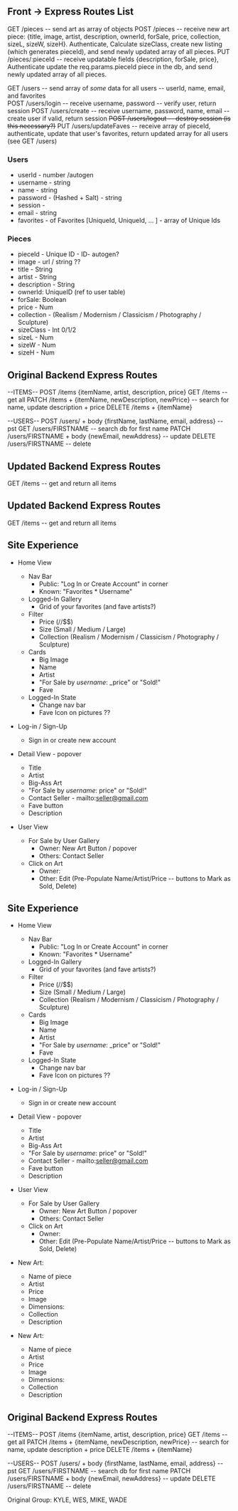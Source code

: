 ## Front -> Express Routes List
GET /pieces -- send art as array of objects
POST /pieces -- receive new art piece: {title, image, artist, description, ownerId, forSale, price, collection, sizeL, sizeW, sizeH}. Authenticate, Calculate sizeClass, create new listing (which generates pieceId), and send newly updated array of all pieces. 
PUT /pieces/:pieceId -- receive updatable fields {description, forSale, price}, Authenticate update the req.params.pieceId piece in the db, and send newly updated array of all pieces.

GET /users -- send array of *some* data for all users -- userId, name, email, and favorites   
POST /users/login -- receive username, password -- verify user, return session 
POST /users/create -- receive username, password, name, email -- create user if valid, return session
~~POST /users/logout -- destroy session (is this necessary?)~~
PUT /users/updateFaves -- receive array of pieceId, authenticate, update that user's favorites, return updated array for all users (see GET /users)


### Users
- userId - number /autogen
- username - string
- name - string 
- password - (Hashed + Salt) - string
- session  - 
- email - string
- favorites -  of Favorites [UniqueId, UniqueId, ... ] - array of Unique Ids

### Pieces
- pieceId - Unique ID - ID-  autogen? 
- image  - url / string ??
- title - String
- artist - String
- description - String
- ownerId: UniqueID (ref to user table)
- forSale: Boolean
- price - Num
- collection - (Realism / Modernism / Classicism / Photography / Sculpture) 
- sizeClass - Int 0/1/2
- sizeL - Num
- sizeW - Num
- sizeH - Num



## Original Backend Express Routes
--ITEMS--
POST /items {itemName, artist, description, price}
GET /items -- get all
PATCH /items + {itemName, newDescription, newPrice} -- search for name, update description + price
DELETE /items + {itemName} 

--USERS--
POST /users/ + body {firstName, lastName, email, address} -- pst
GET /users/FIRSTNAME -- search db for first name
PATCH /users/FIRSTNAME + body {newEmail, newAddress} -- update 
DELETE /users/FIRSTNAME -- delete

## Updated Backend Express Routes
GET /items -- get and return all items
## Updated Backend Express Routes
GET /items -- get and return all items



## Site Experience
- Home View
  - Nav Bar
    - Public: "Log In or Create Account" in corner
    - Known: "Favorites * Username"
  - Logged-In Gallery
    - Grid of your favorites (and fave artists?)
  - Filter
    - Price ($/$$/$$$)
    - Size (Small / Medium / Large)
    - Collection (Realism / Modernism / Classicism / Photography / Sculpture)
  - Cards
    - Big Image
    - Name
    - Artist
    - "For Sale by _username_: _price" or "Sold!"
    - Fave
  - Logged-In State
    - Change nav bar
    - Fave Icon on pictures ?? 

- Log-in / Sign-Up
  - Sign in or create new account


- Detail View - popover
  - Title 
  - Artist 
  - Big-Ass Art
  - "For Sale by _username_: price" or "Sold!" 
  - Contact Seller  - mailto:seller@gmail.com
  - Fave button
  - Description

- User View
  - For Sale by User Gallery
    - Owner: New Art Button / popover
    - Others: Contact Seller
  - Click on Art
    - Owner: 
    - Other: Edit (Pre-Populate Name/Artist/Price -- buttons to Mark as Sold, Delete)
## Site Experience
- Home View
  - Nav Bar
    - Public: "Log In or Create Account" in corner
    - Known: "Favorites * Username"
  - Logged-In Gallery
    - Grid of your favorites (and fave artists?)
  - Filter
    - Price ($/$$/$$$)
    - Size (Small / Medium / Large)
    - Collection (Realism / Modernism / Classicism / Photography / Sculpture)
  - Cards
    - Big Image
    - Name
    - Artist
    - "For Sale by _username_: _price" or "Sold!"
    - Fave
  - Logged-In State
    - Change nav bar
    - Fave Icon on pictures ?? 

- Log-in / Sign-Up
  - Sign in or create new account


- Detail View - popover
  - Title 
  - Artist 
  - Big-Ass Art
  - "For Sale by _username_: price" or "Sold!" 
  - Contact Seller  - mailto:seller@gmail.com
  - Fave button
  - Description

- User View
  - For Sale by User Gallery
    - Owner: New Art Button / popover
    - Others: Contact Seller
  - Click on Art
    - Owner: 
    - Other: Edit (Pre-Populate Name/Artist/Price -- buttons to Mark as Sold, Delete)

- New Art:
  - Name of piece
  - Artist
  - Price
  - Image
  - Dimensions: 
  - Collection
  - Description
- New Art:
  - Name of piece
  - Artist
  - Price
  - Image
  - Dimensions: 
  - Collection
  - Description






## Original Backend Express Routes
--ITEMS--
POST /items {itemName, artist, description, price}
GET /items -- get all
PATCH /items + {itemName, newDescription, newPrice} -- search for name, update description + price
DELETE /items + {itemName} 

--USERS--
POST /users/ + body {firstName, lastName, email, address} -- pst
GET /users/FIRSTNAME -- search db for first name
PATCH /users/FIRSTNAME + body {newEmail, newAddress} -- update 
DELETE /users/FIRSTNAME -- delete


Original Group: KYLE, WES, MIKE, WADE